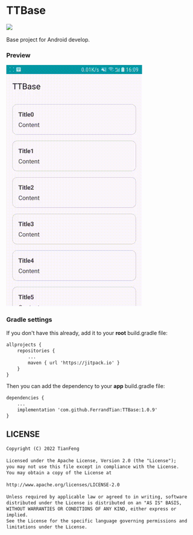 # TTBase

[![](https://jitpack.io/v/FerrandTian/TTBase.svg)](https://jitpack.io/#FerrandTian/TTBase)

Base project for Android develop.

### Preview

![Preview_1](https://github.com/FerrandTian/TTBase/raw/main/ScreenRecord.gif)

### Gradle settings

If you don't have this already, add it to your **root** build.gradle file:
```
allprojects {
    repositories {
        ...
        maven { url 'https://jitpack.io' }
    }
}
```

Then you can add the dependency to your **app** build.gradle file:
```
dependencies {
    ...
    implementation 'com.github.FerrandTian:TTBase:1.0.9'
}
```

## LICENSE

    Copyright (C) 2022 TianFeng
    
    Licensed under the Apache License, Version 2.0 (the "License");
    you may not use this file except in compliance with the License.
    You may obtain a copy of the License at
    
    http://www.apache.org/licenses/LICENSE-2.0
    
    Unless required by applicable law or agreed to in writing, software
    distributed under the License is distributed on an "AS IS" BASIS,
    WITHOUT WARRANTIES OR CONDITIONS OF ANY KIND, either express or implied.
    See the License for the specific language governing permissions and
    limitations under the License.
